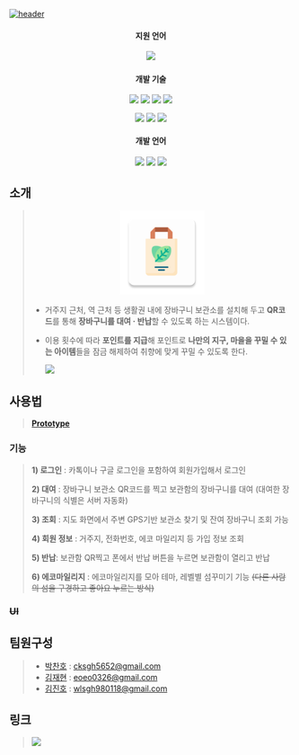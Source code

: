 <!--
*** Thanks for checking out this README Template. If you have a suggestion that would
*** make this better, please fork the repo and create a pull request or simply open
*** an issue with the tag "enhancement".
*** Thanks again! Now go create something AMAZING! :D
-->





<!-- PROJECT SHIELDS -->
<!--
*** I'm using markdown "reference style" links for readability.
*** Reference links are enclosed in brackets [ ] instead of parentheses ( ).
*** See the bottom of this document for the declaration of the reference variables
*** for contributors-url, forks-url, etc. This is an optional, concise syntax you may use.
*** https://www.markdownguide.org/basic-syntax/#reference-style-links

[![Contributors][contributors-shield]][contributors-url]
[![Forks][forks-shield]][forks-url]
[![Stargazers][stars-shield]][stars-url]
[![Issues][issues-shield]][issues-url]
[![MIT License][license-shield]][license-url]
[![LinkedIn][linkedin-shield]][linkedin-url]
-->
<a href="https://github.com/KPUCE2021SP/OOSOO">![header](https://capsule-render.vercel.app/api?type=waving&color=28DF99&height=300&section=header&text=Eco%20Basket&fontSize=90&animation=fadeIn&fontAlignY=38&desc=🌳환경을%20보호하는%20공용%20장바구니%20프로젝트🌳&descAlignY=51&descAlign=62&fontColor=FEFFDE&animation=twinkling)</a>
<!-- 사용하는 기술 정리 -->

<h4 align="center">지원 언어</h4>
<p align="center">
   <img src="https://img.shields.io/badge/Android-3DDC84?style=flat-square&logo=Android&logoColor=white"/></a> <!-- Android -->
</p>
<h4 align="center">개발 기술</h4>
<p align="center">
  <img src="https://img.shields.io/badge/Firebase-FFCA28?style=flat-square&logo=Firebase&logoColor=white"/></a> <!-- Firebase -->
  <img src="https://img.shields.io/badge/Google%20Cloud-4285F4?style=flat-square&logo=Google%20Cloud&logoColor=white"/></a> <!-- Google Cloud -->
  <img src="https://img.shields.io/badge/Android%20Studio-3DDC84?style=flat-square&logo=Android%20Studio&logoColor=white"/></a> <!-- Android Studio -->
  <img src="https://img.shields.io/badge/Arduino-00979D?style=flat-square&logo=Arduino&logoColor=white"/></a> <!-- Android Studio -->
</p>
<p align="center">
   <img src="https://img.shields.io/badge/Node.js-339933?style=flat-square&logo=Node.js&logoColor=white"/></a> <!-- Node.js -->
   <img src="https://img.shields.io/badge/ML%20kit-00A8E1?style=flat-square&logo=Firebase&logoColor=white"/></a> <!-- ML Kit -->
   <img src="https://img.shields.io/badge/Naver%20Map-03C75A?style=flat-square&logo=Naver&logoColor=white"/></a> <!-- Naver Map API -->
</p>
<h4 align="center">개발 언어</h4>
<p align="center">
  <img src="https://img.shields.io/badge/Kotlin-0095D5?style=flat-square&logo=Kotlin&logoColor=white"/></a> <!-- Kotlin -->
  <img src="https://img.shields.io/badge/C++-00599C?style=flat-square&logo=C%2B%2B&logoColor=white"/></a> <!-- C++ -->
  <img src="https://img.shields.io/badge/Javascript-F7DF1E?style=flat-square&logo=JavaScript&logoColor=white"/></a> <!-- JavaScript -->
</p>



<!-- TABLE OF CONTENTS 
## 목차

* [소개](#소개)
  * [문제 및 요구사항](#문제-및-요구사항)
* ~~[사용방법](#사용방법)~~
  * ~~[준비사항](#준비사항)~~
  * ~~[구체적인 사용방법](#구체적인-사용방법)~~

* [Contact](#contact)
* [Acknowledgements](#acknowledgements) -->



<!-- ABOUT THE PROJECT -->
## 소개
> <a><p align="center"><img src="EcoBasket/app/src/main/res/mipmap-xxxhdpi/ic_eco_basket.png" alt="Logo" width="150" height="150"></p></a>
> -	거주지 근처, 역 근처 등 생활권 내에 장바구니 보관소를 설치해 두고 **QR코드**를 통해 **장바구니를 대여 · 반납**할 수 있도록 하는 시스템이다. 
> -	이용 횟수에 따라 **포인트를 지급**해 포인트로 **나만의 지구, 마을을 꾸밀 수 있는 아이템**들을 잠금 해제하여 취향에 맞게 꾸밀 수 있도록 한다.
> 
>    <a href="https://www.miricanvas.com/v/1ijfp7" target="_blank"><img src="https://img.shields.io/badge/Naver-03C75A?style=flat-square&logo=Naver&logoColor=white"/></a> <!-- 네이버ppt 링크  -->


<!--
### 문제 및 요구사항
<p align="center">
  <img src="https://mblogthumb-phinf.pstatic.net/MjAxOTA0MTZfMjM2/MDAxNTU1MzkxOTY4NjQ0.5HKS3MogTpEM_BCYPc1JUUZEno5y5uy6g11wREmm-Jcg.k2SsYpB-LsP-UswASvhO3Le_XNOT-KiLBkf9rk-pl0Qg.PNG.mesns/%EB%B9%84%EB%8B%90%EB%B4%89%ED%88%AC_%EC%82%AC%EC%9A%A9%EA%B8%88%EC%A7%80_%ED%8F%AC%EC%8A%A4%ED%84%B0.png?type=w800" alt="Logo" height="300">
</p>
<p align="center">
<img src="http://res.heraldm.com/phpwas/restmb_idxmake.php?idx=507&simg=/content/image/2017/07/04/20170704000760_0.jpg" alt="Logo" height="300">
</p> 
-->

## 사용법
>   <a href="https://ovenapp.io/view/CfG3Jrx27qCfaSJ5BxDKU9aZ5hA06o89/BUhLs" target="_blank">**Prototype**</a>
> 

### 기능
> **1) 로그인** : 카톡이나 구글 로그인을 포함하여 회원가입해서 로그인
> 
> **2) 대여** : 장바구니 보관소 QR코드를 찍고 보관함의 장바구니를 대여 (대여한 장바구니의 식별은 서버 자동화)
>
> **3) 조회** : 지도 화면에서 주변 GPS기반 보관소 찾기 및 잔여 장바구니 조회 가능
> 
> **4) 회원 정보** : 거주지, 전화번호, 에코 마일리지 등 가입 정보 조회
> 
> **5) 반납**: 보관함 QR찍고 폰에서 반납 버튼을 누르면 보관함이 열리고 반납
> 
> **6) 에코마일리지** : 에코마일리지를 모아 테마, 레벨별 섬꾸미기 기능 ~~(다른 사람의 섬을 구경하고 좋아요 누르는 방식)~~


### ~~UI~~

<!-- USAGE EXAMPLES -->
<!-- ## Usage

Use this space to show useful examples of how a project can be used. Additional screenshots, code examples and demos work well in this space. You may also link to more resources.

_For more examples, please refer to the [Documentation](https://example.com)_ -->



<!-- ROADMAP 
## Roadmap

See the [open issues](https://github.com/othneildrew/Best-README-Template/issues) for a list of proposed features (and known issues). -->



<!-- CONTRIBUTING 
## Contributing


## License

Distributed under the MIT License. See `LICENSE` for more information.
-->


<!-- CONTACT -->
## 팀원구성

> * [박찬호](https://github.com/hoho-97) : cksgh5652@gmail.com
> * [김재현](https://github.com/eoeo0326) : eoeo0326@gmail.com
> * [김진호](https://github.com/Jihn0118) : wlsgh980118@gmail.com
 



## 링크
> <a href="https://trello.com/b/5P5LaxC8/ecobasket-%ED%94%84%EB%A1%9C%EC%A0%9D%ED%8A%B8" target="_blank"><img src="https://img.shields.io/badge/Trello-0052CC?style=flat-square&logo=Trello&logoColor=white"/></a> <!-- Trello -->


<!-- ACKNOWLEDGEMENTS -->
<!-- ## Acknowledgements
* [GitHub Emoji Cheat Sheet](https://www.webpagefx.com/tools/emoji-cheat-sheet)
* [Img Shields](https://shields.io)
* [Choose an Open Source License](https://choosealicense.com)
* [GitHub Pages](https://pages.github.com)
* [Animate.css](https://daneden.github.io/animate.css)
* [Loaders.css](https://connoratherton.com/loaders)
* [Slick Carousel](https://kenwheeler.github.io/slick)
* [Smooth Scroll](https://github.com/cferdinandi/smooth-scroll)
* [Sticky Kit](http://leafo.net/sticky-kit)
* [JVectorMap](http://jvectormap.com)
* [Font Awesome](https://fontawesome.com) -->





<!-- MARKDOWN LINKS & IMAGES -->
<!-- https://www.markdownguide.org/basic-syntax/#reference-style-links -
[contributors-shield]: https://img.shields.io/github/contributors/othneildrew/Best-README-Template.svg?style=flat-square
[contributors-url]: https://github.com/othneildrew/Best-README-Template/graphs/contributors
[forks-shield]: https://img.shields.io/github/forks/othneildrew/Best-README-Template.svg?style=flat-square
[forks-url]: https://github.com/othneildrew/Best-README-Template/network/members
[stars-shield]: https://img.shields.io/github/stars/othneildrew/Best-README-Template.svg?style=flat-square
[stars-url]: https://github.com/othneildrew/Best-README-Template/stargazers
[issues-shield]: https://img.shields.io/github/issues/othneildrew/Best-README-Template.svg?style=flat-square
[issues-url]: https://github.com/othneildrew/Best-README-Template/issues
[license-shield]: https://img.shields.io/github/license/othneildrew/Best-README-Template.svg?style=flat-square
[license-url]: https://github.com/othneildrew/Best-README-Template/blob/master/LICENSE.txt
[linkedin-shield]: https://img.shields.io/badge/-LinkedIn-black.svg?style=flat-square&logo=linkedin&colorB=555
[linkedin-url]: https://linkedin.com/in/othneildrew
[product-screenshot]: images/screenshot.png -->
